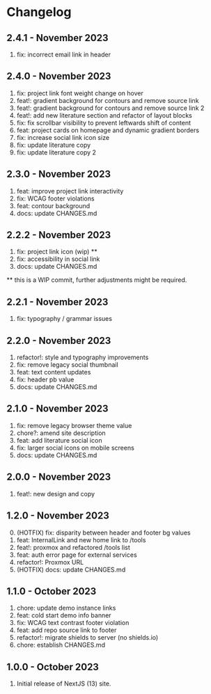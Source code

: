 # Changelog

## 2.4.1 - November 2023

1. fix: incorrect email link in header

## 2.4.0 - November 2023

1. fix: project link font weight change on hover
2. feat!: gradient background for contours and remove source link
3. feat!: gradient background for contours and remove source link 2
4. feat!: add new literature section and refactor of layout blocks
5. fix: fix scrollbar visibility to prevent leftwards shift of content
6. feat: project cards on homepage and dynamic gradient borders
7. fix: increase social link icon size
8. fix: update literature copy
9. fix: update literature copy 2

## 2.3.0 - November 2023

1. feat: improve project link interactivity
2. fix: WCAG footer violations
3. feat: contour background
4. docs: update CHANGES.md

## 2.2.2 - November 2023

1. fix: project link icon (wip) \*\*
2. fix: accessibility in social link
3. docs: update CHANGES.md

\*\* this is a WIP commit, further adjustments might be required.

## 2.2.1 - November 2023

1. fix: typography / grammar issues

## 2.2.0 - November 2023

1. refactor!: style and typography improvements
2. fix: remove legacy social thumbnail
3. feat: text content updates
4. fix: header pb value
5. docs: update CHANGES.md

## 2.1.0 - November 2023

1. fix: remove legacy browser theme value
2. chore?: amend site description
3. feat: add literature social icon
4. fix: larger social icons on mobile screens
5. docs: update CHANGES.md

## 2.0.0 - November 2023

1. feat!: new design and copy

## 1.2.0 - November 2023

0. (HOTFIX) fix: disparity between header and footer bg values
1. feat: InternalLink and new home link to /tools
2. feat!: proxmox and refactored /tools list
3. feat: auth error page for external services
4. refactor!: Proxmox URL
5. (HOTFIX) docs: update CHANGES.md

## 1.1.0 - October 2023

1. chore: update demo instance links
2. feat: cold start demo info banner
3. fix: WCAG text contrast footer violation
4. feat: add repo source link to footer
5. refactor!: migrate shields to server (no shields.io)
6. chore: establish CHANGES.md

## 1.0.0 - October 2023

1. Initial release of NextJS (13) site.
